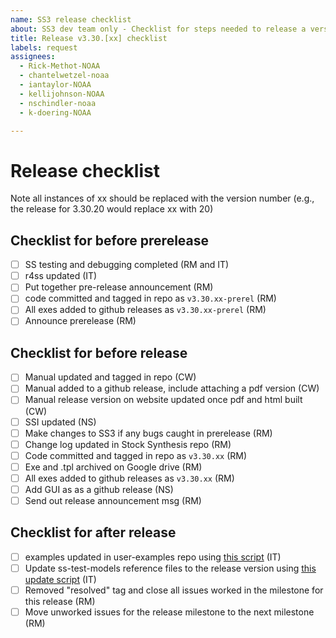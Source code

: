 ```yaml
---
name: SS3 release checklist
about: SS3 dev team only - Checklist for steps needed to release a version of SS3
title: Release v3.30.[xx] checklist
labels: request
assignees:
  - Rick-Methot-NOAA
  - chantelwetzel-noaa
  - iantaylor-NOAA
  - kellijohnson-NOAA
  - nschindler-noaa
  - k-doering-NOAA

---
```


# Release checklist

Note all instances of xx should be replaced with the version number (e.g., the release for 3.30.20 would replace xx with 20)

## Checklist for before prerelease
- [ ] SS testing and debugging completed (RM and IT)
- [ ] r4ss updated (IT)
- [ ] Put together pre-release announcement (RM)
- [ ] code committed and tagged in repo as `v3.30.xx-prerel` (RM)
- [ ] All exes added to github releases as `v3.30.xx-prerel` (RM)
- [ ] Announce prerelease (RM)

## Checklist for before release
- [ ] Manual updated and tagged in repo (CW)
- [ ] Manual added to a github release, include attaching a pdf version (CW)
- [ ] Manual release version on website updated once pdf and html built (CW)
- [ ] SSI updated (NS)
- [ ] Make changes to SS3 if any bugs caught in prerelease (RM)
- [ ] Change log updated in Stock Synthesis repo (RM)
- [ ] Code committed and tagged in repo as `v3.30.xx` (RM)
- [ ] Exe and .tpl archived on Google drive (RM)
- [ ] All exes added to github releases as `v3.30.xx` (RM)
- [ ] Add GUI as as a github release (NS)
- [ ] Send out release announcement msg (RM)

## Checklist for after release
- [ ] examples updated in user-examples repo using [this script](https://github.com/nmfs-stock-synthesis/user-examples/blob/main/R/update_examples.R) (IT)
- [ ] Update ss-test-models reference files to the release version using [this update script](https://github.com/nmfs-stock-synthesis/test-models/blob/main/.github/r_scripts/update_ref_files.R) (IT)
- [ ] Removed "resolved" tag and close all issues worked in the milestone for this release (RM)
- [ ] Move unworked issues for the release milestone to the next milestone (RM)
